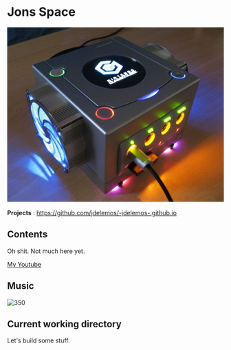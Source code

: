 # **Jons Space**

<img src="me.jpg.png" alt="Nintendo">

**Projects** : https://github.com/jdelemos/-jdelemos-.github.io
## Contents

Oh shit. Not much here yet. 

<a href="https://www.youtube.com/channel/UCiHuMOTRPCCVe6s1jKoTYDA">My Youtube</a>

## Music 

![350](https://www.youtube.com/watch?v=vI8cDhfSiNE&ab_channel=EmilioIrigoyen)


## Current working directory

Let's build some stuff. 
